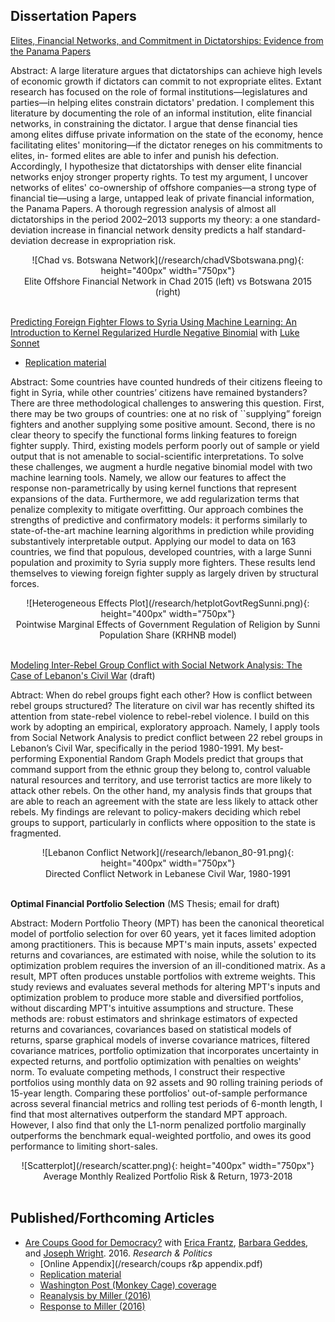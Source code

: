 ## Dissertation Papers

[Elites, Financial Networks, and Commitment in Dictatorships: Evidence from the Panama Papers](https://www.dropbox.com/s/h4kidt1aoyxu3b8/eliteNetworksPanamaPapers_Derpanopoulos.pdf?dl=0)

Abstract: A large literature argues that dictatorships can achieve high levels of economic growth if dictators can commit to not expropriate elites. Extant research has focused on the role of formal institutions—legislatures and parties—in helping elites constrain dictators' predation. I complement this literature by documenting the role of an informal institution, elite financial networks, in constraining the dictator. I argue that dense financial ties among elites diffuse private information on the state of the economy, hence facilitating elites' monitoring—if the dictator reneges on his commitments to elites, in- formed elites are able to infer and punish his defection. Accordingly, I hypothesize that dictatorships with denser elite financial networks enjoy stronger property rights. To test my argument, I uncover networks of elites' co-ownership of offshore companies—a strong type of financial tie—using a large, untapped leak of private financial information, the Panama Papers. A thorough regression analysis of almost all dictatorships in the period 2002–2013 supports my theory: a one standard-deviation increase in financial network density predicts a half standard-deviation decrease in expropriation risk.

<div style="text-align:center" markdown="1">
![Chad vs. Botswana Network](/research/chadVSbotswana.png){: height="400px" width="750px"}
<center>Elite Offshore Financial Network in Chad 2015 (left) vs Botswana 2015 (right)</center>
</div>

<br>

[Predicting Foreign Fighter Flows to Syria Using Machine Learning: An Introduction to Kernel Regularized Hurdle Negative Binomial](https://github.com/lukesonnet/foreign_fighters/blob/github/tex/derpanopoulos_sonnet_ff.pdf) with [Luke Sonnet](http://lukesonnet.github.io/)
  * [Replication material](https://github.com/lukesonnet/foreign_fighters)

Abstract: Some countries have counted hundreds of their citizens fleeing to fight in Syria, while other countries’ citizens have remained bystanders? There are three methodological challenges to answering this question. First, there may be two groups of countries: one at no risk of ``supplying” foreign fighters and another supplying some positive amount. Second, there is no clear theory to specify the functional forms linking features to foreign fighter supply. Third, existing models perform poorly out of sample or yield output that is not amenable to social-scientific interpretations. To solve these challenges, we augment a hurdle negative binomial model with two machine learning tools. Namely, we allow our features to affect the response non-parametrically by using kernel functions that represent expansions of the data. Furthermore, we add regularization terms that penalize complexity to mitigate overfitting. Our approach combines the strengths of predictive and confirmatory models: it performs similarly to state-of-the-art machine learning algorithms in prediction while providing substantively interpretable output. Applying our model to data on 163 countries, we find that populous, developed countries, with a large Sunni population and proximity to Syria supply more fighters. These results lend themselves to viewing foreign fighter supply as largely driven by structural forces.

<div style="text-align:center" markdown="1">
![Heterogeneous Effects Plot](/research/hetplotGovtRegSunni.png){: height="400px" width="750px"}
<center>Pointwise Marginal Effects of Government Regulation of Religion by Sunni Population Share (KRHNB model)</center>
</div>

<br>
  
[Modeling Inter-Rebel Group Conflict with Social Network Analysis: The Case of Lebanon's Civil War](/research/snaLebanon_jcr.pdf) (draft)

Abtract: When do rebel groups fight each other? How is conflict between rebel groups structured? The literature on civil war has recently shifted its attention from state-rebel violence to rebel-rebel violence. I build on this work by adopting an empirical, exploratory approach. Namely, I apply tools from Social Network Analysis to predict conflict between 22 rebel groups in Lebanon’s Civil War, specifically in the period 1980-1991. My best-performing Exponential Random Graph Models predict that groups that command support from the ethnic group they belong to, control valuable natural resources and territory, and use terrorist tactics are more likely to attack other rebels. On the other hand, my analysis finds that groups that are able to reach an agreement with the state are less likely to attack other rebels. My findings are relevant to policy-makers deciding which rebel groups to support, particularly in conflicts where opposition to the state is fragmented.

<div style="text-align:center" markdown="1">
![Lebanon Conflict Network](/research/lebanon_80-91.png){: height="400px" width="750px"}
<center>Directed Conflict Network in Lebanese Civil War, 1980-1991</center>
</div>

<br> 

**Optimal Financial Portfolio Selection** (MS Thesis; email for draft)

Abstract:  Modern Portfolio Theory (MPT) has been the canonical theoretical model of portfolio selection for over 60 years, yet it faces limited adoption among practitioners. This is because MPT's main inputs, assets' expected returns and covariances, are estimated with noise, while the solution to its optimization problem requires the inversion of an ill-conditioned matrix. As a result, MPT often produces unstable portfolios with extreme weights. This study reviews and evaluates several methods for altering MPT's inputs and optimization problem to produce more stable and diversified portfolios, without discarding MPT's intuitive assumptions and structure. These methods are: robust estimators and shrinkage estimators of expected returns and covariances, covariances based on statistical models of returns, sparse graphical models of inverse covariance matrices, filtered covariance matrices, portfolio optimization that incorporates uncertainty in expected returns, and portfolio optimization with penalties on weights' norm. To evaluate competing methods, I construct their respective portfolios using monthly data on 92 assets and 90 rolling training periods of 15-year length. Comparing these portfolios' out-of-sample performance across several financial metrics and rolling test periods of 6-month length, I find that most alternatives outperform the standard MPT approach. However, I also find that only the L1-norm penalized portfolio marginally outperforms the benchmark equal-weighted portfolio, and owes its good performance to limiting short-sales.

<div style="text-align:center" markdown="1">
![Scatterplot](/research/scatter.png){: height="400px" width="750px"}
<center>Average Monthly Realized Portfolio Risk & Return, 1973-2018</center>
</div>

<br> 

## Published/Forthcoming Articles
* [Are Coups Good for Democracy?](/research/RAP_publication.pdf) with [Erica Frantz](http://ericafrantz.com/3001.html), [Barbara Geddes](http://www.polisci.ucla.edu/people/barbara-geddes), and [Joseph Wright](http://sites.psu.edu/wright). 2016. *Research & Politics*
  * [Online Appendix](/research/coups r&p appendix.pdf)
  * [Replication material](https://dataverse.harvard.edu/dataset.xhtml?persistentId=doi:10.7910/DVN/3IC00L)
  * [Washington Post (Monkey Cage) coverage](https://www.washingtonpost.com/news/monkey-cage/wp/2016/02/22/are-coups-good-for-democracy/?utm_term=.96e04d348083)
  * [Reanalysis by Miller (2016)](https://b2998732-a-62cb3a1a-s-sites.googlegroups.com/site/mkmtwo/Miller-Coups%2CDem.pdf?attachauth=ANoY7cpV-_0THofiaATU54ia_kXwAaPhN4bKKUUIRzQE6sgTr-yyFWyX316fAoFtHTnbzMe5njMmJVSEuiDcvgeHa7G3cY_pQZIizVw4fEdXH6hHUiQ5HGoT36ReDcobs23pHZ2LmRB_xvp8WYp7ZNRY4vZSk4sfXHdCbo5cBcVmOhWI84l5lG7QEMrd5fhP1KTeDza7Ifi8MrpuUxsU-G8YwxCFyiukMg%3D%3D&attredirects=0)
  * [Response to Miller (2016)](/research/rap_response_publication.pdf)
